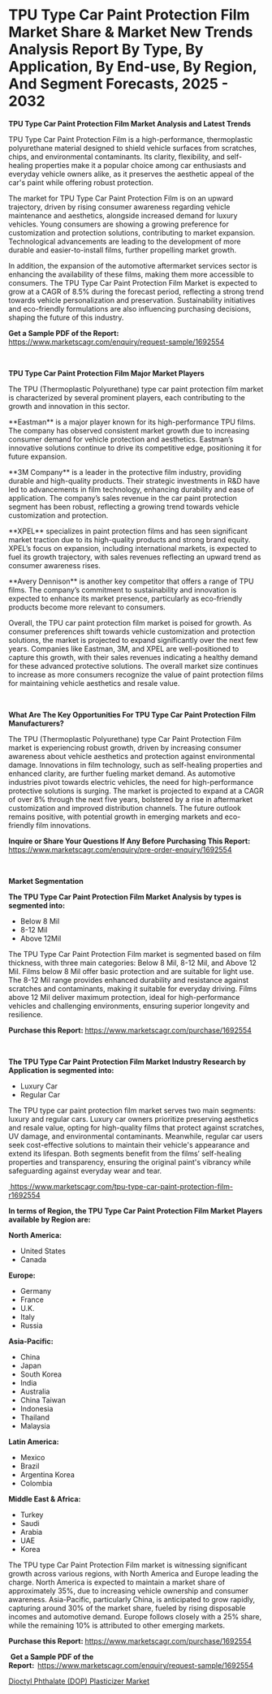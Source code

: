 <p><h1>TPU Type Car Paint Protection Film Market Share & Market New Trends Analysis Report By Type, By Application, By End-use, By Region, And Segment Forecasts, 2025 - 2032</h1></p><p><strong>TPU Type Car Paint Protection Film Market Analysis and Latest Trends</strong></p>
<p><p>TPU Type Car Paint Protection Film is a high-performance, thermoplastic polyurethane material designed to shield vehicle surfaces from scratches, chips, and environmental contaminants. Its clarity, flexibility, and self-healing properties make it a popular choice among car enthusiasts and everyday vehicle owners alike, as it preserves the aesthetic appeal of the car's paint while offering robust protection.</p><p>The market for TPU Type Car Paint Protection Film is on an upward trajectory, driven by rising consumer awareness regarding vehicle maintenance and aesthetics, alongside increased demand for luxury vehicles. Young consumers are showing a growing preference for customization and protection solutions, contributing to market expansion. Technological advancements are leading to the development of more durable and easier-to-install films, further propelling market growth.</p><p>In addition, the expansion of the automotive aftermarket services sector is enhancing the availability of these films, making them more accessible to consumers. The TPU Type Car Paint Protection Film Market is expected to grow at a CAGR of 8.5% during the forecast period, reflecting a strong trend towards vehicle personalization and preservation. Sustainability initiatives and eco-friendly formulations are also influencing purchasing decisions, shaping the future of this industry.</p></p>
<p><strong>Get a Sample PDF of the Report:&nbsp;</strong> <a href="https://www.marketscagr.com/enquiry/request-sample/1692554?utm_campaign=3562&utm_medium=2&utm_source=Github&utm_content=ia&utm_term=27032025&utm_id=tpu-type-car-paint-protection-film">https://www.marketscagr.com/enquiry/request-sample/1692554</a></p>
<p>&nbsp;</p>
<p><strong>TPU Type Car Paint Protection Film Major Market Players</strong></p>
<p><p>The TPU (Thermoplastic Polyurethane) type car paint protection film market is characterized by several prominent players, each contributing to the growth and innovation in this sector. </p><p>**Eastman** is a major player known for its high-performance TPU films. The company has observed consistent market growth due to increasing consumer demand for vehicle protection and aesthetics. Eastman’s innovative solutions continue to drive its competitive edge, positioning it for future expansion.</p><p>**3M Company** is a leader in the protective film industry, providing durable and high-quality products. Their strategic investments in R&D have led to advancements in film technology, enhancing durability and ease of application. The company’s sales revenue in the car paint protection segment has been robust, reflecting a growing trend towards vehicle customization and protection.</p><p>**XPEL** specializes in paint protection films and has seen significant market traction due to its high-quality products and strong brand equity. XPEL’s focus on expansion, including international markets, is expected to fuel its growth trajectory, with sales revenues reflecting an upward trend as consumer awareness rises.</p><p>**Avery Dennison** is another key competitor that offers a range of TPU films. The company’s commitment to sustainability and innovation is expected to enhance its market presence, particularly as eco-friendly products become more relevant to consumers.</p><p>Overall, the TPU car paint protection film market is poised for growth. As consumer preferences shift towards vehicle customization and protection solutions, the market is projected to expand significantly over the next few years. Companies like Eastman, 3M, and XPEL are well-positioned to capture this growth, with their sales revenues indicating a healthy demand for these advanced protective solutions. The overall market size continues to increase as more consumers recognize the value of paint protection films for maintaining vehicle aesthetics and resale value.</p></p>
<p>&nbsp;</p>
<p><strong>What Are The Key Opportunities For TPU Type Car Paint Protection Film Manufacturers?</strong></p>
<p><p>The TPU (Thermoplastic Polyurethane) type Car Paint Protection Film market is experiencing robust growth, driven by increasing consumer awareness about vehicle aesthetics and protection against environmental damage. Innovations in film technology, such as self-healing properties and enhanced clarity, are further fueling market demand. As automotive industries pivot towards electric vehicles, the need for high-performance protective solutions is surging. The market is projected to expand at a CAGR of over 8% through the next five years, bolstered by a rise in aftermarket customization and improved distribution channels. The future outlook remains positive, with potential growth in emerging markets and eco-friendly film innovations.</p></p>
<p><strong>Inquire or Share Your Questions If Any Before Purchasing This Report:</strong> <a href="https://www.marketscagr.com/enquiry/pre-order-enquiry/1692554?utm_campaign=3562&utm_medium=2&utm_source=Github&utm_content=ia&utm_term=27032025&utm_id=tpu-type-car-paint-protection-film">https://www.marketscagr.com/enquiry/pre-order-enquiry/1692554</a></p>
<p>&nbsp;</p>
<p><strong>Market Segmentation</strong></p>
<p><strong>The TPU Type Car Paint Protection Film Market Analysis by types is segmented into:</strong></p>
<p><ul><li>Below 8 Mil</li><li>8-12 Mil</li><li>Above 12Mil</li></ul></p>
<p><p>The TPU Type Car Paint Protection Film market is segmented based on film thickness, with three main categories: Below 8 Mil, 8-12 Mil, and Above 12 Mil. Films below 8 Mil offer basic protection and are suitable for light use. The 8-12 Mil range provides enhanced durability and resistance against scratches and contaminants, making it suitable for everyday driving. Films above 12 Mil deliver maximum protection, ideal for high-performance vehicles and challenging environments, ensuring superior longevity and resilience.</p></p>
<p><strong>Purchase this Report:&nbsp;</strong><a href="https://www.marketscagr.com/purchase/1692554?utm_campaign=3562&utm_medium=2&utm_source=Github&utm_content=ia&utm_term=27032025&utm_id=tpu-type-car-paint-protection-film">https://www.marketscagr.com/purchase/1692554</a></p>
<p>&nbsp;</p>
<p><strong>The TPU Type Car Paint Protection Film Market Industry Research by Application is segmented into:</strong></p>
<p><ul><li>Luxury Car</li><li>Regular Car</li></ul></p>
<p><p>The TPU type car paint protection film market serves two main segments: luxury and regular cars. Luxury car owners prioritize preserving aesthetics and resale value, opting for high-quality films that protect against scratches, UV damage, and environmental contaminants. Meanwhile, regular car users seek cost-effective solutions to maintain their vehicle's appearance and extend its lifespan. Both segments benefit from the films’ self-healing properties and transparency, ensuring the original paint's vibrancy while safeguarding against everyday wear and tear.</p></p>
<p><a href="https://www.marketscagr.com/tpu-type-car-paint-protection-film-r1692554?utm_campaign=3562&utm_medium=2&utm_source=Github&utm_content=ia&utm_term=27032025&utm_id=tpu-type-car-paint-protection-film">&nbsp;https://www.marketscagr.com/tpu-type-car-paint-protection-film-r1692554</a></p>
<p><strong>In terms of Region, the TPU Type Car Paint Protection Film Market Players available by Region are:</strong></p>
<p>
    <p> <strong> North America: </strong>
        <ul>
            <li>United States</li>
            <li>Canada</li>
        </ul>
        </p> 
    <p> <strong> Europe: </strong>
        <ul>
            <li>Germany</li>
            <li>France</li>
            <li>U.K.</li>
            <li>Italy</li>
            <li>Russia</li>
        </ul>
        </p> 
    <p> <strong> Asia-Pacific: </strong>
        <ul>
            <li>China</li>
            <li>Japan</li>
            <li>South Korea</li>
            <li>India</li>
            <li>Australia</li>
            <li>China Taiwan</li>
            <li>Indonesia</li>
            <li>Thailand</li>
            <li>Malaysia</li>
        </ul>
        </p> 
    <p> <strong> Latin America: </strong>
        <ul>
            <li>Mexico</li>
            <li>Brazil</li>
            <li>Argentina Korea</li>
            <li>Colombia</li>
        </ul>
        </p> 
    <p> <strong> Middle East & Africa: </strong>
        <ul>
            <li>Turkey</li>
            <li>Saudi</li>
            <li>Arabia</li>
            <li>UAE</li>
            <li>Korea</li>
        </ul>
    </p>
    </p>
<p><p>The TPU type Car Paint Protection Film market is witnessing significant growth across various regions, with North America and Europe leading the charge. North America is expected to maintain a market share of approximately 35%, due to increasing vehicle ownership and consumer awareness. Asia-Pacific, particularly China, is anticipated to grow rapidly, capturing around 30% of the market share, fueled by rising disposable incomes and automotive demand. Europe follows closely with a 25% share, while the remaining 10% is attributed to other emerging markets.</p></p>
<p><strong>Purchase this Report: </strong><a href="https://www.marketscagr.com/purchase/1692554?utm_campaign=3562&utm_medium=2&utm_source=Github&utm_content=ia&utm_term=27032025&utm_id=tpu-type-car-paint-protection-film">https://www.marketscagr.com/purchase/1692554</a></p>
<p>&nbsp;<strong>Get a Sample PDF of the Report:&nbsp;&nbsp;</strong><a href="https://www.marketscagr.com/enquiry/request-sample/1692554?utm_campaign=3562&utm_medium=2&utm_source=Github&utm_content=ia&utm_term=27032025&utm_id=tpu-type-car-paint-protection-film">https://www.marketscagr.com/enquiry/request-sample/1692554</a></p>
<p><strong></strong></p>
<p><p><a href="https://github.com/naulasulakr0/Market-Research-Report-List-1/blob/main/dioctyl-phthalate-dop-plasticizer-market.md?utm_campaign=3562&utm_medium=2&utm_source=Github&utm_content=ia&utm_term=27032025&utm_id=tpu-type-car-paint-protection-film">Dioctyl Phthalate (DOP) Plasticizer Market</a></p></p>